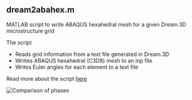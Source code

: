 ## dream2abahex.m 

MATLAB script to write ABAQUS hexahedral mesh for a given Dream.3D microstructure grid

The script 

- Reads grid information from a text file generated in Dream.3D
- Wriites ABAQUS hexahedral (C3D8) mesh to an inp file 
- Writes Euler angles for each element to a text file 

Read more about the script [here](http://latmarat.net/blog/scripts/dream2abahex/)

![Comparison of phases](https://farm6.staticflickr.com/5822/21680572513_8eec239e12_o_d.png)
